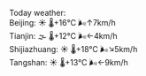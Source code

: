 Today weather:  
Beijing: ☀️   🌡️+16°C 🌬️↑7km/h  
Tianjin: 🌫  🌡️+12°C 🌬️←4km/h  
Shijiazhuang: ☀️   🌡️+18°C 🌬️↘5km/h  
Tangshan: ☀️   🌡️+13°C 🌬️←9km/h  
